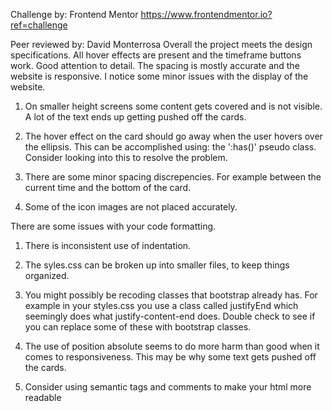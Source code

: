 Challenge by: Frontend Mentor
https://www.frontendmentor.io?ref=challenge


Peer reviewed by: David Monterrosa
Overall the project meets the design specifications. All hover effects are present and the timeframe buttons work. Good attention to detail. The spacing is mostly accurate and the website is responsive. I notice some minor issues with the display of the website.
<!-- 1 has been fixed -->
1. On smaller height screens some content gets covered and is not visible. A lot of the text ends up getting pushed off the cards.
<!-- 2 has been fixed -->
2. The hover effect on the card should go away when the user hovers over the ellipsis. This can be accomplished using: the ':has()' pseudo class. Consider looking into this to resolve the problem. 

3. There are some minor spacing discrepencies. For example between the current time and the bottom of the card.

4. Some of the icon images are not placed accurately.

There are some issues with your code formatting.
1. There is inconsistent use of indentation.

2. The syles.css can be broken up into smaller files, to keep things organized.
<!-- 3 has been fixed (I think, not sure if I missed some classes)-->
3. You might possibly be recoding classes that bootstrap already has. For example in your styles.css you use a class called justifyEnd which seemingly does what justify-content-end does. Double check to see if you can replace some of these with bootstrap classes.
<!-- No idea what 4 refers to, but I added some text center so it maybe doesnt happen anymore (fixed?) -->
4. The use of position absolute seems to do more harm than good when it comes to responsiveness. This may be why some text gets pushed off the cards.
<!-- 5 has been fixed -->
5. Consider using semantic tags and comments to make your html more readable